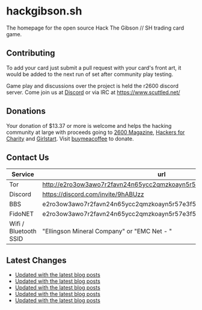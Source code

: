 # hackgibson.sh
The homepage for the open source Hack The Gibson // SH trading card game.


## Contributing

To add your card just submit a pull request with your card's front art, it would be added to the next run of set after community play testing.

Game play and discussions over the project is held the r2600 discord server. Come join us at [Discord](https://discord.com/invite/9hABUzz) or via IRC at https://www.scuttled.net/


## Donations

Your donation of $13.37 or more is welcome and helps the hacking community at large with proceeds going to [2600 Magazine](https://2600.com/), [Hackers for Charity](https://hackersforcharity.org) and [Girlstart](https://girlstart.org).  Visit [buymeacoffee](https://www.buymeacoffee.com/hackgibson.sh) to donate.


## Contact Us

Service | url
-|-
Tor | http://e2ro3ow3awo7r2favn24n65ycc2qmzkoayn5r57e3f56nvjwdcgg32ad.onion
Discord | https://discord.com/invite/9hABUzz
BBS | e2ro3ow3awo7r2favn24n65ycc2qmzkoayn5r57e3f56nvjwdcgg32ad.onion:23
FidoNET | e2ro3ow3awo7r2favn24n65ycc2qmzkoayn5r57e3f56nvjwdcgg32ad.onion:24554
Wifi / Bluetooth SSID | "Ellingson Mineral Company" or "EMC Net - <fidonet address>"

## Latest Changes
<!-- BLOG-POST-LIST:START -->
- [Updated with the latest blog posts](https://github.com/DFW2600/hackgibson.sh/commit/85ba47a8d2b39651edfb26f7dc6a64855d670e95)
- [Updated with the latest blog posts](https://github.com/DFW2600/hackgibson.sh/commit/a1310523e2a806ce90f834379cba2fa86c9718b4)
- [Updated with the latest blog posts](https://github.com/DFW2600/hackgibson.sh/commit/39d3d06a6a4e87e1be964f2dfd627760e5a983ed)
- [Updated with the latest blog posts](https://github.com/DFW2600/hackgibson.sh/commit/07bd6a88757585f8154d2b2366e645a4effc597c)
- [Updated with the latest blog posts](https://github.com/DFW2600/hackgibson.sh/commit/4912339fcecdc86315679676ed85fa93b542f99d)
<!-- BLOG-POST-LIST:END -->
